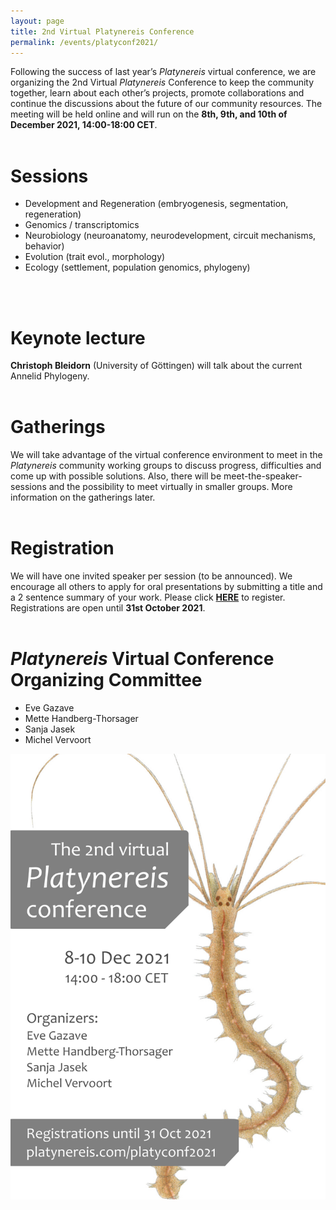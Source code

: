```yaml
---
layout: page
title: 2nd Virtual Platynereis Conference
permalink: /events/platyconf2021/
---
```


Following the success of last year’s _Platynereis_ virtual conference, we are organizing the 2nd Virtual _Platynereis_ Conference to keep the community together, learn about each other’s projects, promote collaborations and continue the discussions about the future of our community resources. The meeting will be held online and will run on the **8th, 9th, and 10th of December 2021, 14:00-18:00 CET**.
<br>
<br>

# Sessions #
- Development and Regeneration (embryogenesis, segmentation, regeneration)
- Genomics / transcriptomics
- Neurobiology (neuroanatomy, neurodevelopment, circuit mechanisms, behavior)
- Evolution (trait evol., morphology)
- Ecology (settlement, population genomics, phylogeny)
<br>
<br>

# Keynote lecture #
**Christoph Bleidorn** (University of Göttingen) will talk about the current Annelid Phylogeny.
<br>
<br>

# Gatherings #
We will take advantage of the virtual conference environment to meet in the _Platynereis_ community working groups to discuss progress, difficulties and come up with possible solutions. Also, there will be meet-the-speaker-sessions and the possibility to meet virtually in smaller groups. More information on the gatherings later.
<br>
<br>

# Registration #
We will have one invited speaker per session (to be announced). We encourage all others to apply for oral presentations by submitting a title and a 2 sentence summary of your work. Please click <a style="font-weight:bold" href='https://docs.google.com/forms/d/1Ww2NIpIVM7LucEv8m6hhLnwpbEvbM1H_WaQdvRf0hbQ/viewform' target="_blank">HERE</a> to register. Registrations are open until **31st October 2021**.
<br>
<br>

# _Platynereis_ Virtual Conference Organizing Committee
- Eve Gazave
- Mette Handberg-Thorsager
- Sanja Jasek
- Michel Vervoort

![platyconf2021 poster](/events/platyconf2021-poster.png)

